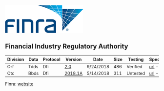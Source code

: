 [![Finra](https://github.com/Open-Markets-Initiative/Directory/blob/main/Images/Finra.png)](https://www.finra.org)


## Financial Industry Regulatory Authority

| Division | Data | Protocol | Version | Date | Size | Testing | Specification |
| --- | --- | --- | --- | --- | --- | --- | --- |
| Orf | Tdds | Dfi | [2.0][Finra.Orf.Tdds.Dfi.v2.0.Structs] | 9/24/2018 | 486 | Verified | [url][Finra.Orf.Tdds.Dfi.v2.0.Url] - [pdf][Finra.Orf.Tdds.Dfi.v2.0.Pdf] |
| Otc | Bbds | Dfi | [2018.1A][Finra.Otc.Bbds.Dfi.v2018.1A.Structs] | 5/14/2018 | 311 | Untested | [url][Finra.Otc.Bbds.Dfi.v2018.1A.Url] - [pdf][Finra.Otc.Bbds.Dfi.v2018.1A.Pdf] |


Finra: [website](https://www.finra.org "Go to Financial Industry Regulatory Authority")


[Finra.Orf.Tdds.Dfi.v2.0.Structs]: https://github.com/Open-Markets-Initiative/c-structs/blob/main/finra/Finra.Orf.Tdds.Dfi.v2.0.h "Finra Orf Tdds Dfi v2.0 C# Parsers Source File"
[Finra.Orf.Tdds.Dfi.v2.0.Url]: https://www.finra.org/filing-reporting/orf/orf-forms-and-documentation "Financial Industry Regulatory Authority 2.0 Url"
[Finra.Orf.Tdds.Dfi.v2.0.Pdf]: https://github.com/Open-Markets-Initiative/Directory/blob/main/Specifications/Finra/Finra.Orf.Tdds.Dfi.v2.0.pdf "Financial Industry Regulatory Authority 2.0 Pdf"
[Finra.Otc.Bbds.Dfi.v2018.1A.Structs]: https://github.com/Open-Markets-Initiative/c-structs/blob/main/finra/Finra.Otc.Bbds.Dfi.v2018.1A.h "Finra Otc Bbds Dfi v2018.1A C# Parsers Source File"
[Finra.Otc.Bbds.Dfi.v2018.1A.Url]: https://www.finra.org/filing-reporting/otcbb/otcbb-forms-documentation "Financial Industry Regulatory Authority 2018.1A Url"
[Finra.Otc.Bbds.Dfi.v2018.1A.Pdf]: https://github.com/Open-Markets-Initiative/Directory/blob/main/Specifications/Finra/Finra.Otc.Bbds.Dfi.v2018.1A.pdf "Financial Industry Regulatory Authority 2018.1A Pdf"
